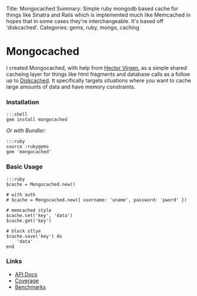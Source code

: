 Title: Mongocached
Summary: Simple ruby mongodb based cache for things like Sinatra and Rails which is implemented much like Memcached in hopes that in some cases they're interchangeable. It's based off 'diskcached'.
Categories: gems, ruby, mongo, caching

# Mongocached

I created Mongocached, with help from [Hector Virgen](http://www.virgentech.com/), as a simple shared cacheing layer for things like html fragments and database calls as a follow up to [Diskcached](/gems/diskcached). It specifically targets situations where you want to cache large amounts of data and have memory constraints.

### Installation

    :::shell
    gem install mongocached

*Or with Bundler:*

    :::ruby
    source :rubygems
    gem 'mongocached'

### Basic Usage

    :::ruby
    $cache = Mongocached.new()

    # with auth
    # $cache = Mongocached.new({ username: 'uname', password: 'pword' })

    # memcached style
    $cache.set('key', 'data')
    $cache.get('key')

    # block stlye
    $cache.save('key') do
        'data'
    end


### Links

* [API Docs](http://rubyops.github.com/mongocached/doc/)
* [Coverage](http://rubyops.github.com/mongocached/coverage/)
* [Benchmarks](https://github.com/rubyops/mongocached/blob/master/Benchmark.md)
